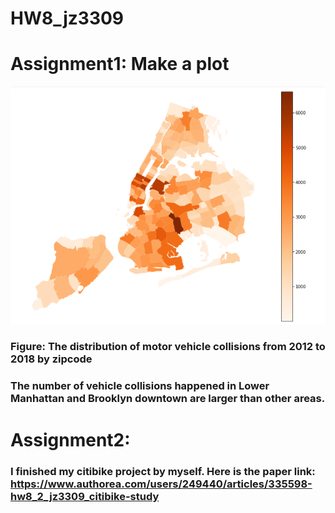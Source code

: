 # HW8_jz3309
# Assignment1: Make a plot
![image](https://github.com/jz3309/PUI2018_jz3309/blob/master/HW8_jz3309/plot.png)
### Figure: The distribution of motor vehicle collisions from 2012 to 2018 by zipcode
### The number of vehicle collisions happened in Lower Manhattan and Brooklyn downtown are larger than other areas.

# Assignment2:
### I finished my citibike project by myself. Here is the paper link: https://www.authorea.com/users/249440/articles/335598-hw8_2_jz3309_citibike-study
